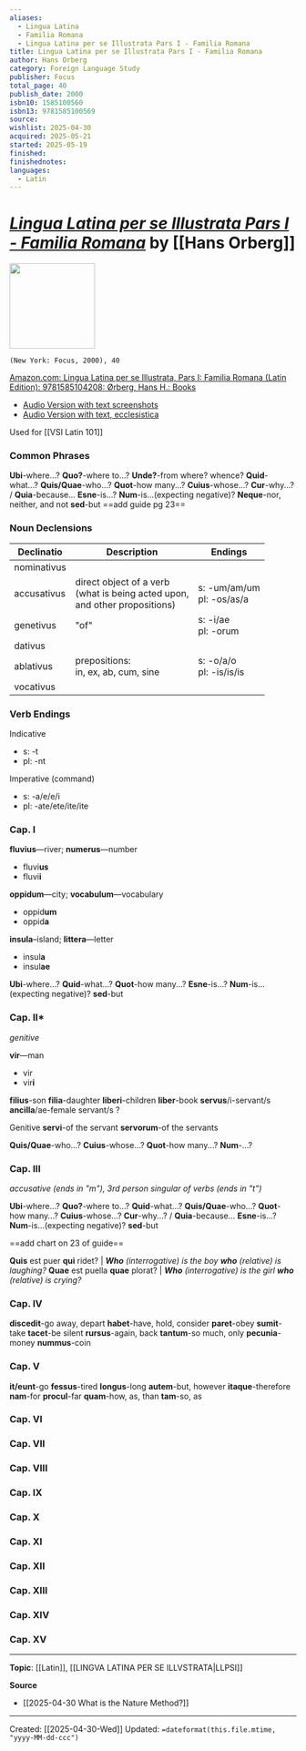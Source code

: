 ```yaml
---
aliases:
  - Lingua Latina
  - Familia Romana
  - Lingua Latina per se Illustrata Pars I - Familia Romana
title: Lingua Latina per se Illustrata Pars I - Familia Romana
author: Hans Orberg
category: Foreign Language Study
publisher: Focus
total_page: 40
publish_date: 2000
isbn10: 1585100560
isbn13: 9781585100569
source: 
wishlist: 2025-04-30
acquired: 2025-05-21
started: 2025-05-19
finished: 
finishednotes:
languages: 
  - Latin
---
```

# *[Lingua Latina per se Illustrata Pars I - Familia Romana](https://hackettpublishing.com/lingua-latina-per-se-illustrata-series/lingua-latina-pars-i-familia-romana-full-color-edition)* by [[Hans Orberg]]

<img src="http://books.google.com/books/content?id=gB-DPQAACAAJ&printsec=frontcover&img=1&zoom=1&source=gbs_api" width=150>

`(New York: Focus, 2000), 40`

[Amazon.com: Lingua Latina per se Illustrata, Pars I: Familia Romana (Latin Edition): 9781585104208: Ørberg, Hans H.: Books](https://www.amazon.com/Lingua-Latina-Illustrata-Pars-Familia/dp/1585104205)

- [Audio Version with text screenshots](https://youtu.be/YtPd2ALW5b4)
- [Audio Version with text, ecclesistica](https://www.youtube.com/watch?v=HpUxN01Ew_4&list=PLeAdgLsSLlqoJ8Ji6zvfrwCSQgKSGSOOP)

Used for [[VSI Latin 101]]

### Common Phrases
**Ubi**-where...?
**Quo?**-where to...?
**Unde?**-from where? whence?
**Quid**-what...?
**Quis/Quae**-who...?
**Quot**-how many...?
**Cuius**-whose...?
**Cur**-why...? / **Quia**-because...
**Esne**-is...?
**Num**-is...(expecting negative)?
**Neque**-nor, neither, and not
**sed**-but
==add guide pg 23==

### Noun Declensions
| Declinatio  | Description                                           | Endings                      |
| ----------- | ----------------------------------------------------- | ---------------------------- |
| nominativus |                                                       |                              |
| accusativus | direct object of a verb<br>(what is being acted upon,<br>and other propositions) | s: -um/am/um<br>pl: -os/as/a |
| genetivus   | "of"                                                  | s: -i/ae<br>pl: -orum        |
| dativus     |                                                       |                              |
| ablativus   | prepositions:<br>in, ex, ab, cum, sine                | s: -o/a/o<br>pl: -is/is/is   |
| vocativus   |                                                       |                              |

### Verb Endings 
Indicative 
- s: -t
- pl: -nt

Imperative (command)
- s: -a/e/e/i
- pl: -ate/ete/ite/ite

### Cap. I
**fluvius**—river; **numerus**—number
- fluvi**us**
- fluvi**i**

**oppidum**—city; **vocabulum**—vocabulary
- oppid**um**
- oppid**a**

**insula**–island; **littera**—letter
- insul**a**
- insul**ae**

**Ubi**-where...?
**Quid**-what...?
**Quot**-how many...?
**Esne**-is...?
**Num**-is...(expecting negative)?
**sed**-but
### Cap. II*
*genitive*

**vir**—man
- vir
- vir**i**

**filius**-son
**filia**-daughter
**liberi**-children
**liber**-book
**servus**/i-servant/s
**ancilla**/ae-female servant/s ?


Genitive 
**servi**-of the servant 
**servorum**-of the servants


**Quis/Quae**-who...?
**Cuius**-whose...?
**Quot**-how many...?
**Num**-...?


### Cap. III
*accusative (ends in "m"), 3rd person singular of verbs (ends in "t")*

**Ubi**-where...?
**Quo?**-where to...?
**Quid**-what...?
**Quis/Quae**-who...?
**Quot**-how many...?
**Cuius**-whose...?
**Cur**-why...? / **Quia**-because...
**Esne**-is...?
**Num**-is...(expecting negative)?
**sed**-but

==add chart on 23 of guide==

**Quis** est puer **qui** ridet? | _**Who** (interrogative) is the boy **who** (relative) is laughing?_
**Quae** est puella **quae** plorat? | _**Who** (interrogative) is the girl **who** (relative) is crying?_



### Cap. IV

**discedit**-go away, depart
**habet**-have, hold, consider
**paret**-obey
**sumit**-take
**tacet**-be silent
**rursus**-again, back
**tantum**-so much, only
**pecunia**-money
**nummus**-coin

### Cap. V
**it/eunt**-go
**fessus**-tired
**longus**-long
**autem**-but, however
**itaque**-therefore
**nam**-for
**procul**-far
**quam**-how, as, than
**tam**-so, as

### Cap. VI

### Cap. VII

### Cap. VIII

### Cap. IX

### Cap. X

### Cap. XI

### Cap. XII

### Cap. XIII

### Cap. XIV

### Cap. XV


--- 
**Topic**: [[Latin]], [[LINGVA LATINA PER SE ILLVSTRATA|LLPSI]]

**Source**
- [[2025-04-30 What is the Nature Method?]]
 ---
Created: [[2025-04-30-Wed]]
Updated: `=dateformat(this.file.mtime, "yyyy-MM-dd-ccc")`